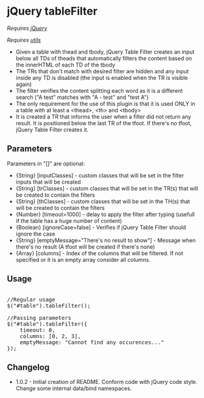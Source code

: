 jQuery tableFilter
==================
*Requires [jQuery](http://jquery.com/)*

*Requires [utils](https://github.com/FagnerMartinsBrack/jQuery-Table-Filter/blob/master/src/utils.js)*

* Given a table with thead and tbody, jQuery Table Filter creates an input below all TDs of theads that automatically filters the content based on the innerHTML of each TD of the tbody  
* The TRs that don't match with desired filter are hidden and any input inside any TD is disabled (the input is enabled when the TR is visible again)  
* The filter verifies the content splitting each word as it is a different search ("A test" matches with "A - test" and "test A")  
* The only requirement for the use of this plugin is that it is used ONLY in a table with at least a &lt;thead&gt;, &lt;th&gt; and &lt;tbody&gt;  
* It is created a TR that informs the user when a filter did not return any result. It is positioned below the last TR of the tfoot. If there's no tfoot, jQuery Table Filter creates it.  

Parameters
----------
Parameters in "[]" are optional:
* {String} [inputClasses] - custom classes that will be set in the filter inputs that will be created
* {String} [trClasses] - custom classes that will be set in the TR(s) that will be created to contain the filters
* {String} [thClasses] - custom classes that will be set in the TH(s) that will be created to contain the filters
* {Number} [timeout=1000] - delay to apply the filter after typing (usefull if the table has a huge number of content)
* {Boolean} [ignoreCase=false] - Verifies if jQuery Table Filter should ignore the case
* {String} [emptyMessage="There's no result to show"] - Message when there's no result (A tfoot will be created if there's none)
* {Array} [columns] - Index of the columns that will be filtered. If not specified or it is an empty array consider all columns.

Usage
-----
<pre>

//Regular usage
$("#table").tableFilter();

//Passing parameters
$("#table").tableFilter({
    timeout: 0,
    columns: [0, 2, 3],
    emptyMessage: "Cannot find any occurences..."
});
</pre>

Changelog
--------
* 1.0.2 - Initial creation of README. Conform code with jQuery code style. Change some internal data/bind namespaces.